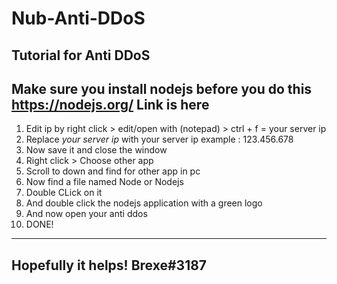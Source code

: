 # Nub-Anti-DDoS
Tutorial for Anti DDoS
-----------------------------------------------------------------------------
Make sure you install nodejs before you do this
https://nodejs.org/
Link is here
-----------------------------------------------------------------------------
1. Edit ip by right click > edit/open with (notepad) > ctrl + f = your server ip
2. Replace *your server ip* with your server ip example : 123.456.678
3. Now save it and close the window
4. Right click > Choose other app 
5. Scroll to down and find for other app in pc
6. Now find a file named Node or Nodejs
7. Double CLick on it 
8. And double click the nodejs application with a green logo
9. And now open your anti ddos 
10. DONE!
----------------------------------------------------------------------------
Hopefully it helps!
Brexe#3187
----------------------------------------------------------------------------
